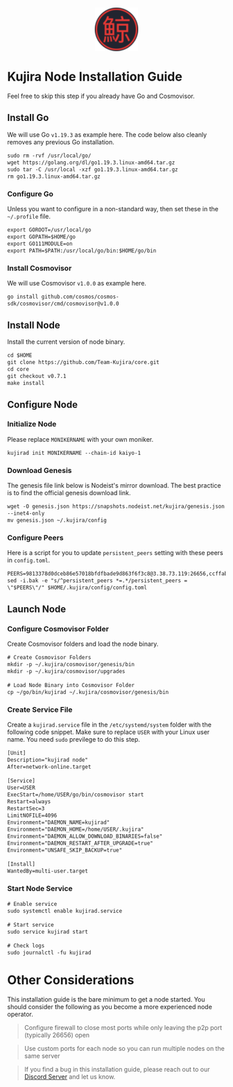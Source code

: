 <p align="center">
  <img height="100" height="auto" src="https://raw.githubusercontent.com/Nodeist/Kurulumlar/main/logos/kujira.png">
</p>



# Kujira Node Installation Guide
Feel free to skip this step if you already have Go and Cosmovisor.


## Install Go
We will use Go `v1.19.3` as example here. The code below also cleanly removes any previous Go installation.

```
sudo rm -rvf /usr/local/go/
wget https://golang.org/dl/go1.19.3.linux-amd64.tar.gz
sudo tar -C /usr/local -xzf go1.19.3.linux-amd64.tar.gz
rm go1.19.3.linux-amd64.tar.gz
```

### Configure Go
Unless you want to configure in a non-standard way, then set these in the `~/.profile` file.

```
export GOROOT=/usr/local/go
export GOPATH=$HOME/go
export GO111MODULE=on
export PATH=$PATH:/usr/local/go/bin:$HOME/go/bin
```


### Install Cosmovisor
We will use Cosmovisor `v1.0.0` as example here.

```
go install github.com/cosmos/cosmos-sdk/cosmovisor/cmd/cosmovisor@v1.0.0
```

## Install Node
Install the current version of node binary.

```
cd $HOME
git clone https://github.com/Team-Kujira/core.git
cd core
git checkout v0.7.1
make install
```

## Configure Node
### Initialize Node
Please replace `MONIKERNAME` with your own moniker.

```
kujirad init MONIKERNAME --chain-id kaiyo-1
```

### Download Genesis
The genesis file link below is Nodeist's mirror download. The best practice is to find the official genesis download link.

```
wget -O genesis.json https://snapshots.nodeist.net/kujira/genesis.json --inet4-only
mv genesis.json ~/.kujira/config
```

### Configure Peers
Here is a script for you to update `persistent_peers` setting with these peers in `config.toml`.
```
PEERS=9813378d0dceb86e57018bfdfbade9d863f6f3c8@3.38.73.119:26656,ccffabe81f2de8a81e171f93fe1209392bf9993f@65.108.234.59:26656,7878121e8fa201c836c8c0a95b6a9c7ac6e5b101@141.95.151.171:26656,0743497e30049ac8d59fee5b2ab3a49c3824b95c@198.244.200.196:26656,2efead362f0fc7b7fce0a64d05b56c5b28d5c2b4@164.92.209.72:36347,d24ee4b38c1ead082a7bcf8006617b640d3f5ab9@91.196.166.13:26656,5d0f0bc1c2d60f1d273165c5c8cefc3965c3d3c9@65.108.233.175:26656,5a70fdcf1f51bb38920f655597ce5fc90b8b88b8@136.244.29.116:41656,35af92154fdb2ac19f3f010c26cca9e5c175d054@65.108.238.61:27656,e65c2e27ea06b795a25f3ce813ed2062371705b8@213.239.212.121:13657,f6d0d3ac0c748a343368705c37cf51140a95929b@146.59.81.204:36657
sed -i.bak -e "s/^persistent_peers *=.*/persistent_peers = \"$PEERS\"/" $HOME/.kujira/config/config.toml
```

## Launch Node
### Configure Cosmovisor Folder
Create Cosmovisor folders and load the node binary.

```
# Create Cosmovisor Folders
mkdir -p ~/.kujira/cosmovisor/genesis/bin
mkdir -p ~/.kujira/cosmovisor/upgrades

# Load Node Binary into Cosmovisor Folder
cp ~/go/bin/kujirad ~/.kujira/cosmovisor/genesis/bin
```

### Create Service File
Create a `kujirad.service` file in the `/etc/systemd/system` folder with the following code snippet. Make sure to replace `USER` with your Linux user name. You need `sudo` previlege to do this step.

```
[Unit]
Description="kujirad node"
After=network-online.target

[Service]
User=USER
ExecStart=/home/USER/go/bin/cosmovisor start
Restart=always
RestartSec=3
LimitNOFILE=4096
Environment="DAEMON_NAME=kujirad"
Environment="DAEMON_HOME=/home/USER/.kujira"
Environment="DAEMON_ALLOW_DOWNLOAD_BINARIES=false"
Environment="DAEMON_RESTART_AFTER_UPGRADE=true"
Environment="UNSAFE_SKIP_BACKUP=true"

[Install]
WantedBy=multi-user.target
```

### Start Node Service
```
# Enable service
sudo systemctl enable kujirad.service

# Start service
sudo service kujirad start

# Check logs
sudo journalctl -fu kujirad
```

# Other Considerations
This installation guide is the bare minimum to get a node started. You should consider the following as you become a more experienced node operator.



> Configure firewall to close most ports while only leaving the p2p port (typically 26656) open

> Use custom ports for each node so you can run multiple nodes on the same server

> If you find a bug in this installation guide, please reach out to our [Discord Server](https://discord.gg/yV2nEunsTY) and let us know.
